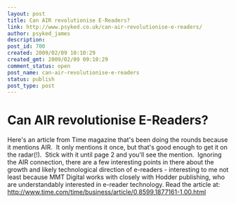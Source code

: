 ```yaml
---
layout: post
title: Can AIR revolutionise E-Readers?
link: http://www.psyked.co.uk/can-air-revolutionise-e-readers/
author: psyked_james
description: 
post_id: 700
created: 2009/02/09 10:10:29
created_gmt: 2009/02/09 09:10:29
comment_status: open
post_name: can-air-revolutionise-e-readers
status: publish
post_type: post
---
```


# Can AIR revolutionise E-Readers?

Here's an article from Time magazine that's been doing the rounds because it mentions AIR.  It only mentions it once, but that's good enough to get it on the radar(!).  Stick with it until page 2 and you'll see the mention.  Ignoring the AIR connection, there are a few interesting points in there about the growth and likely technological direction of e-readers - interesting to me not least because MMT Digital works with closely with Hodder publishing, who are understandably interested in e-reader technology. Read the article at: <http://www.time.com/time/business/article/0,8599,1877161-1,00.html>